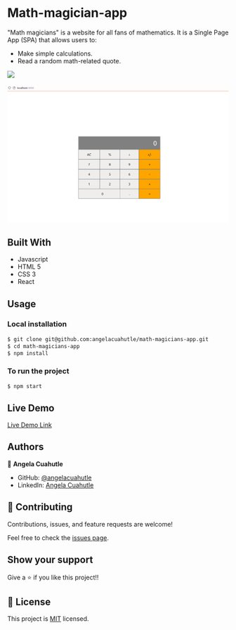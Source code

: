 # Math-magician-app

"Math magicians" is a website for all fans of mathematics. It is a Single Page App (SPA) that allows users to:

- Make simple calculations.
- Read a random math-related quote.

![](https://img.shields.io/badge/Microverse-blueviolet)

![screenshot](./calculator.png)

## Built With

- Javascript
- HTML 5
- CSS 3
- React

## Usage
### Local installation
```console
$ git clone git@github.com:angelacuahutle/math-magicians-app.git
$ cd math-magicians-app
$ npm install 
```

### To run the project
```console
$ npm start 
```

## Live Demo

[Live Demo Link](#)

## Authors

👤 **Angela Cuahutle**

- GitHub: [@angelacuahutle](https://github.com/angelacuahutle)
- LinkedIn: [Angela Cuahutle](https://www.linkedin.com/in/angelacuhautle)

## 🤝 Contributing

Contributions, issues, and feature requests are welcome!

Feel free to check the [issues page](https://github.com/angelacuahutle/math-magicians-app/issues/new).

## Show your support

Give a ⭐️ if you like this project!!

## 📝 License

This project is [MIT](./LICENSE) licensed.